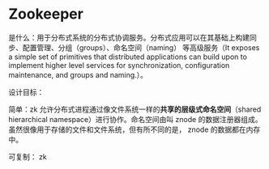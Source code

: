 # Zookeeper

是什么：用于分布式系统的分布式协调服务。分布式应用可以在其基础上构建同步、配置管理、分组（groups）、命名空间（naming） 等高级服务（It exposes a simple set of primitives that distributed applications can build upon to implement higher level services for synchronization, configuration maintenance, and groups and naming.）。

设计目标：

简单：zk 允许分布式进程通过像文件系统一样的**共享的层级式命名空间**（shared hierarchical namespace）进行协作。命名空间由叫 znode  的数据注册器组成。虽然很像用于存储的文件和文件系统，但有所不同的是， znode 的数据都在内存中。

可复制： zk 